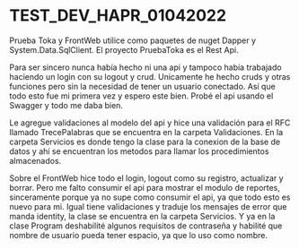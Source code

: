 # TEST_DEV_HAPR_01042022
Prueba Toka y FrontWeb utilice como paquetes de nuget Dapper y System.Data.SqlClient. El proyecto PruebaToka es el Rest Api.

Para ser sincero nunca había hecho ni una api y tampoco había trabajado haciendo un login con su logout y crud. 
Unicamente he hecho cruds y otras funciones pero sin la necesidad de tener un usuario conectado. 
Así que todo esto fue mi primera vez y espero este bien. Probé el api usando el Swagger y todo me daba bien.

Le agregue validaciones al modelo del api y hice una validación para el RFC llamado TrecePalabras que se encuentra en la carpeta Validaciones. 
En la carpeta Servicios es donde tengo la clase para la conexion de la base de datos y ahí se encuentran los metodos para llamar los procedimientos almacenados.

Sobre el FrontWeb hice todo el login, logout como su registro, actualizar y borrar. Pero me falto consumir el api para mostrar el modulo de reportes, 
sinceramente porque ya no supe como consumir el api, ya que todo esto es nuevo para mi. Igual tiene validaciones y traduje los mensajes de error que manda identity,
la clase se encuentra en la carpeta Servicios. Y ya en la clase Program deshabilité algunos requisitos de contraseña y 
habilité que nombre de usuario pueda tener espacio, ya que lo uso como nombre.
